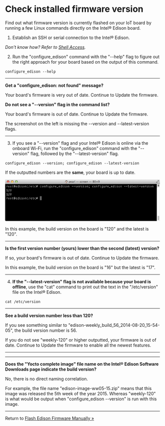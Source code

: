 # Check installed firmware version

Find out what firmware version is currently flashed on your IoT board by running a few Linux commands directly on the Intel® Edison board.

1. Establish an SSH or serial connection to the Intel® Edison.

  _Don't know how? Refer to [Shell Access](/shell_access/)._

2. Run the "configure_edison" command with the "--help" flag to figure out the right approach for your board based on the output of this command.

  ```
  configure_edison --help
  ```

---

**Get a "configure_edison: not found" message?**

Your board's firmware is very out of date. Continue to Update the firmware.

**Do not see a "--version" flag in the command list?**

Your board's firmware is out of date. Continue to Update the firmware.

The screenshot on the left is missing the --version and --latest-version flags. 

---

3. If you see a "--version" flag and your Intel® Edison is online via the onboard Wi-Fi, run the "configure_edison" command with the "--version" flag, followed by the  "--latest-version" flag.

  ```
  configure_edison --version; configure_edison --latest-version
  ```

  If the outputted numbers are the **same**, your board is up to date.

  ![Running a version compasion shows this board has the same version as the latest](images/configure_edison_version_comparison.png)

  In this example, the build version on the board is "120" and the latest is "120".

  ---

  **Is the first version number (yours) lower than the second (latest) version?**

  If so, your board's firmware is out of date. Continue to Update the firmware.

  In this example, the build version on the board is "16" but the latest is "17".

  ---

4. **If the "--latest-version" flag is not available because your board is offline**, use the "cat" command to print out the text in the "/etc/version" file on the Intel® Edison.

  ```
  cat /etc/version
  ```

---

**See a build version number less than 120?**

If you see something similar to "edison-weekly_build_56_2014-08-20_15-54-05", the build version number is 56.

If you do not see "weekly-120" or higher outputted, your firmware is out of date. Continue to Update the firmware to enable all the newest features.

---

---

**Does the "Yocto complete image" file name on the Intel® Edison Software Downloads page indicate the build version?**

No, there is no direct naming correlation.

For example, the file name "edison-image-ww05-15.zip" means that this image was released the 5th week of the year 2015. Whereas "weekly-120" is what would be output when "configure_edison --version" is run with this image.

---

Return to [Flash Edison Firmware Manually »](manually.md)
